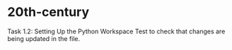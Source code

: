 # 20th-century
Task 1.2: Setting Up the Python Workspace
Test to check that changes are being updated in the file.